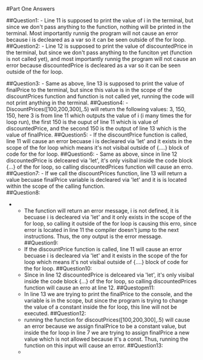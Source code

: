 #Part One Answers 

##Question1:
	-	Line 11 is supposed to print the value of i in the terminal, but since we don't pass anything to the function, nothing will be printed in the terminal. Most importantly runnig the program will not cause an error because i is decleared as a var so it can be seen outside of the for loop.
##Question2: 
	- 	Line 12 is supposed to print the value of discountedPrice in the terminal, but since we don't pass anything to the funciton yet (function is not called yet), and most importantly runnig the program will not cause an error because discountedPrice is decleared as a var so it can be seen outside of the for loop.

##Question3: 
	-	Same as above, line 13 is supposed to print the value of finalPrice to the terminal, but since this value is in the scope of the discountPrices function and function is not called yet, running the code will not print anything in the terminal. 
##Question4:
	- 	DiscountPrices([100,200,300],.5) will return the following values: 3, 150, 150, here 3 is from line 11 which outputs the value of i (i many times the for loop run), the first 150 is the ouput of line 11 which is value of discountedPrice, and the second 150 is the output of line 13 which is the value of finalPrice. 
##Question5:
	-	If the discountPrice function is called, line 11 will cause an error becuase i is decleared via 'let' and it exists in the scope of the for loop which means it's not visibal outside of {....} block of code for the for loop. 
##Question6: 
	-	Same as above, since in line 12 discountedPrice is delceared via 'let', it's only visibal inside the code block {...} of the for loop, so calling discountedPrices function will cause an erro. 
##Question7:
	-	If we call the discountPrices function, line 13 will return a value becuase finalPrice variable is decleared via 'let' and it is is located within the scope of the calling function. 																								
##Question8:
-	-	The function will return an error message, i is not defined, it is becuase i is decleared via 'let' and it only exists in the scope of the for loop, so calling it outside of the for loop is causing this erro, since error is located in line 11 the compiler doesn't jump to the next instructions. Thus, the ony output is the error message. 
##Question9:
	- 	If the discountPrice function is called, line 11 will cause an error becuase i is decleared via 'let' and it exists in the scope of the for loop which means it's not visibal outside of {....} block of code for the for loop. 
##Question10: 
	-	Since in line 12 discountedPrice is delceared via 'let', it's only visibal inside the code block {...} of the for loop, so calling discountedPrices function will cause an erro at line 12. 
##Questopm11:
	-	In line 13 we are trying to print the finalPrice to the console, and the variable is in the scope, but since the program is trying to change the value of a constant inside the for loop, this line will not be executed. 
##Question12: 	
	-	running the function for discoutPrices([100,200,300],.5) will cause an error because we assign finalPrice to be a constant value, but inside the for loop in line 7 we are trying to assign finalPrice a new value which is not allowed because it's a const. Thus, running the function on this input will cause an error. 
##Question13: 
	-		
